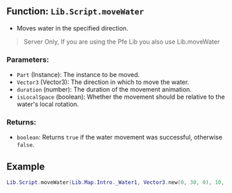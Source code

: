 ## Function: `Lib.Script.moveWater`
- Moves water in the specified direction.
> Server Only, If you are using the Pfe Lib you also use Lib.moveWater
### Parameters:

- `Part` (Instance): The instance to be moved.
- `Vector3` (Vector3): The direction in which to move the water.
- `duration` (number): The duration of the movement animation.
- `isLocalSpace` (boolean): Whether the movement should be relative to the water's local rotation.

### Returns:

- `boolean`: Returns `true` if the water movement was successful, otherwise `false`.

## Example
```lua
Lib.Script.moveWater(Lib.Map.Intro._Water1, Vector3.new(0, 30, 0), 10, true)
```